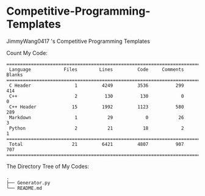 # Competitive-Programming-Templates

JimmyWang0417 's Competitive Programming Templates

Count My Code:
<!-- count the code begin -->
```plain
===============================================================================
 Language            Files        Lines         Code     Comments       Blanks
===============================================================================
 C Header                1         4249         3536          299          414
 C++                     2          130          130            0            0
 C++ Header             15         1992         1123          580          289
 Markdown                1           29            0           26            3
 Python                  2           21           18            2            1
===============================================================================
 Total                  21         6421         4807          907          707
===============================================================================
```
<!-- count the code end -->

The Directory Tree of My Codes: 
<!-- directory tree begin -->
```plain
.
├── Generator.py
└── README.md
```
<!-- directory tree end -->
